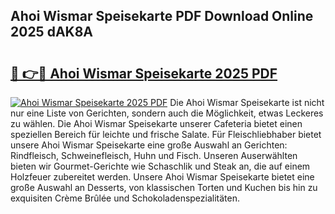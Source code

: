 ## Ahoi Wismar Speisekarte PDF Download Online 2025 dAK8A

# <h2><a href="http://gc5gdja.nevu.top/?p=Ahoi+Wismar+Speisekarte">🔗 👉🔴 Ahoi Wismar Speisekarte 2025 PDF</a></h2>

[![Ahoi Wismar Speisekarte 2025 PDF](https://i.imgur.com/dBaPXMq.png)](http://gc5gdja.nevu.top/?p=Ahoi+Wismar+Speisekarte)
Die Ahoi Wismar Speisekarte ist nicht nur eine Liste von Gerichten, sondern auch die Möglichkeit, etwas Leckeres zu wählen. Die Ahoi Wismar Speisekarte unserer Cafeteria bietet einen speziellen Bereich für leichte und frische Salate. Für Fleischliebhaber bietet unsere Ahoi Wismar Speisekarte eine große Auswahl an Gerichten: Rindfleisch, Schweinefleisch, Huhn und Fisch. Unseren Auserwählten bieten wir Gourmet-Gerichte wie Schaschlik und Steak an, die auf einem Holzfeuer zubereitet werden. Unsere Ahoi Wismar Speisekarte bietet eine große Auswahl an Desserts, von klassischen Torten und Kuchen bis hin zu exquisiten Crème Brûlée und Schokoladenspezialitäten.
